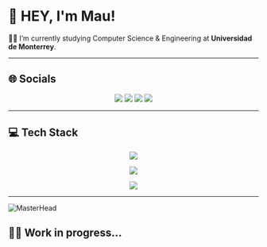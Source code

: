 # 👋 HEY, I'm Mau!


👨‍🎓 I’m currently studying Computer Science & Engineering at **Universidad de Monterrey**.

---

## 🌐 Socials

<p align="center">
  <a href="https://www.linkedin.com/in/mauricio-gonzalez-valero-41509a258/"><img src="https://skillicons.dev/icons?i=linkedin" /></a> <a href="mailto:maugzzv2404@gmail.com"><img src="https://skillicons.dev/icons?i=gmail" /></a> <a href="https://github.com/maugonzalezv"><img src="https://skillicons.dev/icons?i=github" /></a>  <a href="https://www.instagram.com/maugonzalez24/"><img src="https://skillicons.dev/icons?i=instagram" /></a>
</p>


---

## 💻 Tech Stack

<p align="center">
    <img src="https://skillicons.dev/icons?i=cpp,java,typescript,postgresql,html,css,python,javascript,cs,c,kotlin,php,bash" /
</p>
<p align="center">
    <img src="https://skillicons.dev/icons?i=spring,react,nodejs,tailwind,django,flask,redux,regex" />
</p>
<p align="center">
    <img src="https://skillicons.dev/icons?i=aws,docker,git,linux,ubuntu,figma,idea,vscode,npm,powershell,raspberrypi,sublime,stackoverflow,vim" />
</p>


---



![MasterHead](https://user-images.githubusercontent.com/113350806/236842414-18101a37-92f5-4de7-a46d-eeaca6e16cbd.gif)


## 🐱‍💻 Work in progress...
